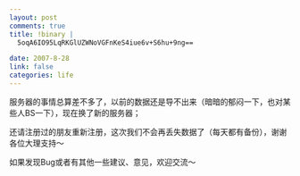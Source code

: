 ```yaml
--- 
layout: post
comments: true
title: !binary |
  5oqA6IO95LqRKGlUZWNoVGFnKeS4iue6v+S6hu+9ng==

date: 2007-8-28
link: false
categories: life
---
```

<p>服务器的事情总算差不多了，以前的数据还是导不出来（暗暗的郁闷一下，也对某些人BS一下），现在换了新的服务器；</p>
<p>还请注册过的朋友重新注册，这次我们不会再丢失数据了（每天都有备份），谢谢各位大理支持～</p>
<p>如果发现Bug或者有其他一些建议、意见，欢迎交流～</p>
